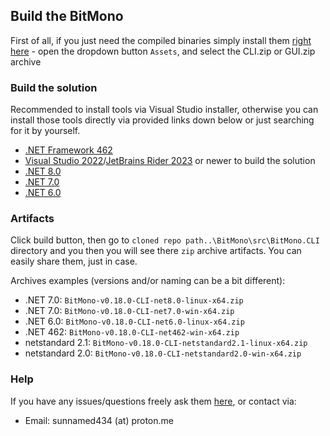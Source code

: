 ## Build the BitMono
First of all, if you just need the compiled binaries simply install them [right here][releases] - open the dropdown button `Assets`, and select the CLI.zip or GUI.zip archive

### Build the solution
Recommended to install tools via Visual Studio installer, otherwise you can install those tools directly via provided links down below or just searching for it by yourself.

- [.NET Framework 462][net462]
- [Visual Studio 2022][vs2022]/[JetBrains Rider 2023][rider2023] or newer to build the solution
- [.NET 8.0][net8]
- [.NET 7.0][net7]
- [.NET 6.0][net6]

### Artifacts

Click build button, then go to `cloned repo path..\BitMono\src\BitMono.CLI` directory and you then you will see there `zip` archive artifacts. You can easily share them, just in case.

Archives examples (versions and/or naming can be a bit different):
- .NET 7.0: `BitMono-v0.18.0-CLI-net8.0-linux-x64.zip`
- .NET 7.0: `BitMono-v0.18.0-CLI-net7.0-win-x64.zip`
- .NET 6.0: `BitMono-v0.18.0-CLI-net6.0-linux-x64.zip`
- .NET 462: `BitMono-v0.18.0-CLI-net462-win-x64.zip`
- netstandard 2.1: `BitMono-v0.18.0-CLI-netstandard2.1-linux-x64.zip`
- netstandard 2.0: `BitMono-v0.18.0-CLI-netstandard2.0-win-x64.zip`

### Help
If you have any issues/questions freely ask them [here][issues], or contact via:
- Email: sunnamed434 (at) proton.me

[net462]: https://dotnet.microsoft.com/en-us/download/dotnet-framework/net462
[vs2022]: https://visualstudio.microsoft.com/downloads/
[rider2023]: https://www.jetbrains.com/rider/download/#section=windows
[net6]: https://dotnet.microsoft.com/en-us/download/dotnet/6.0
[net7]: https://dotnet.microsoft.com/en-us/download/dotnet/7.0
[net8]: https://dotnet.microsoft.com/en-us/download/dotnet/8.0
[releases]: https://github.com/sunnamed434/BitMono/releases
[issues]: https://github.com/sunnamed434/BitMono/issues